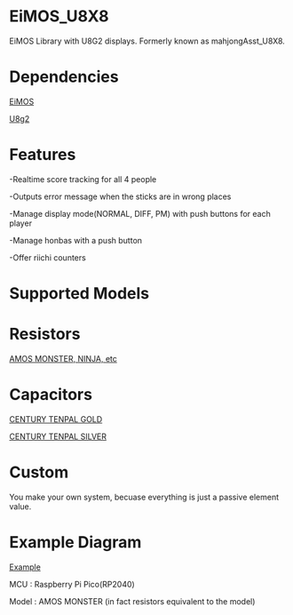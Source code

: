 # EiMOS_U8X8

EiMOS Library with U8G2 displays.
Formerly known as mahjongAsst_U8X8.

# Dependencies

[EiMOS](https://github.com/ChitoKim/EiMOS)

[U8g2](https://github.com/olikraus/u8g2)

# Features
-Realtime score tracking for all 4 people

-Outputs error message when the sticks are in wrong places

-Manage display mode(NORMAL, DIFF, PM) with push buttons for each player

-Manage honbas with a push button
 
-Offer riichi counters

# Supported Models
  
  # Resistors
  [AMOS MONSTER, NINJA, etc](doc/AMOS_MONSTER.txt)
  
  # Capacitors
  [CENTURY TENPAL GOLD](doc/CENTURY_TENPAL_GOLD.txt)
  
  [CENTURY TENPAL SILVER](doc/CENTURY_TENPAL_SILVER.txt)
  # Custom
  You make your own system, becuase everything is just a passive element value.
  
# Example Diagram
[Example](doc/PICO_AMOS_MONSTER.pdf)


MCU : Raspberry Pi Pico(RP2040)

Model : AMOS MONSTER (in fact resistors equivalent to the model)

